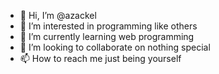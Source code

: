 - 👋 Hi, I’m @azackel
- 👀 I’m interested in programming like others
- 🌱 I’m currently learning web programming
- 💞️ I’m looking to collaborate on nothing special
- 📫 How to reach me just being yourself

<!---
azackel/azackel is a ✨ special ✨ repository because its `README.md` (this file) appears on your GitHub profile.
You can click the Preview link to take a look at your changes.
--->
